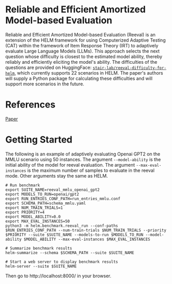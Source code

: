 # Reliable and Efficient Amortized Model-based Evaluation

Reliable and Efficient Amortized Model-based Evaluation (Reeval) is an extension of the HELM framework for using Computerized Adaptive Testing (CAT) within the framework of Item Response Theory (IRT) to adaptively evaluate Large Language Models (LLMs). This approach selects the next question whose difficulty is closest to the estimated model ability, thereby reliably and efficiently eliciting the model's ability. The difficulties of the questions are provided on HuggingFace: [`stair-lab/reeval-difficulty-for-helm`](https://huggingface.co/datasets/stair-lab/reeval-difficulty-for-helm), which currently supports 22 scenarios in HELM. The paper's authors will supply a Python package for calculating these difficulties and will support more scenarios in the future.

# References

[Paper](https://arxiv.org/abs/2503.13335)

# Getting Started

The following is an example of adaptively evaluating Openai GPT2 on the MMLU scenario using 50 instances. The argument `--model-ability` is the initial ability of the model for reeval evaluation. The argument `--max-eval-instances` is the maximum number of samples to evaluate in the reeval mode. Other arguments stay the same as HELM.

```
# Run benchmark
export SUITE_NAME=reeval_mmlu_openai_gpt2
export MODELS_TO_RUN=openai/gpt2
export RUN_ENTRIES_CONF_PATH=run_entries_mmlu.conf
export SCHEMA_PATH=schema_mmlu.yaml
export NUM_TRAIN_TRIALS=1
export PRIORITY=4
export MODEL_ABILITY=0.0
export MAX_EVAL_INSTANCES=50
python3 -m helm.benchmark.reeval_run --conf-paths $RUN_ENTRIES_CONF_PATH --num-train-trials $NUM_TRAIN_TRIALS --priority $PRIORITY --suite $SUITE_NAME --models-to-run $MODELS_TO_RUN --model-ability $MODEL_ABILITY --max-eval-instances $MAX_EVAL_INSTANCES

# Summarize benchmark results
helm-summarize --schema $SCHEMA_PATH --suite $SUITE_NAME

# Start a web server to display benchmark results
helm-server --suite $SUITE_NAME
```

Then go to http://localhost:8000/ in your browser.
